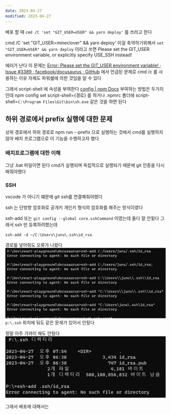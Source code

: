 ```yaml
---
date: 2023-04-27
modified: 2023-04-27
---
```

배포 할 때
`cmd /C 'set "GIT_USER=USER" && yarn deploy'` 를 쓰라고 한다

cmd /C 'set "GIT_USER=mineclover" && yarn deploy'
이걸 축약하기위해서 `set "GIT_USER=USER" && yarn deploy` 이라고 쓰면
Please set the GIT_USER environment variable, or explicitly specify USE_SSH instead!

에러가 난다
이 문제는 [Error: Please set the GIT\_USER environment variable! · Issue #3389 · facebook/docusaurus · GitHub](https://github.com/facebook/docusaurus/issues/3389) 에서 언급된 문제로
cmd /c 를 사용하는 이유 자체도 파워쉘에 의한 것임을 알 수 있다

그래서 script-shell 에 속성을 부여한다
[config | npm Docs](https://docs.npmjs.com/cli/v9/using-npm/config#script-shell)
부여하는 방법은 두가지인데
npm config set script-shell={경로} 를 하거나
.npmrc 폴더에
script-shell=`C:\Program Files\Git\bin\sh.exe` 같은 것을 하면 된다


## 하위 경로에서 prefix 실행에 대한 문제
상위 경로에서 하위 경로로 npm run --prefix 으로 실행하는 것에서 cmd를 실행하지 않아 배치 프로그램으로 이 기능을 수행하고자 했다

### 배치프로그램에 대한 이해
그냥 .bat 파일이면 된다
cmd가 실행되며 독립적으로 실행되기 때문에 git 인증을 다시해줘야했다

### SSH
vscode 가 아니기 떄문에 git ssh를 연결해줘야했다

ssh 는 단방향 암호화로 공개키 개인키 형식의 암호화를 해주는 방식이였다

ssh-add 또는 `git config --global core.sshCommand` 이였는데 둘다 잘 안됬다
그래서 ssh 만 등록하려했는데

```
ssh-add -d ~/C:\Users\junu\.ssh\id_rsa
```

경로를 넣어줘도 오류가 나왔다 
![](file/error-set%20the%20GIT_USER.png)
`p:\.ssh` 위치에 둬도 같은 문제가 있어서 안됬다

정말 아주 가까이 해도 안됬다
![](file/error-set%20the%20GIT_USER-1.png)

그래서 배포에 대해서는 